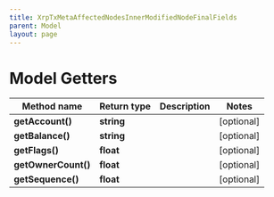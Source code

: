 ```yaml
---
title: XrpTxMetaAffectedNodesInnerModifiedNodeFinalFields
parent: Model
layout: page
---
```


# Model Getters

Method name | Return type | Description | Notes
------------ | ------------- | ------------- | -------------
**getAccount()** | **string** |  | [optional]
**getBalance()** | **string** |  | [optional]
**getFlags()** | **float** |  | [optional]
**getOwnerCount()** | **float** |  | [optional]
**getSequence()** | **float** |  | [optional]


